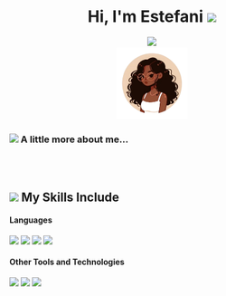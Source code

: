 <h1 align="Center">Hi, I'm Estefani <img src="https://media.giphy.com/media/hvRJCLFzcasrR4ia7z/giphy.gif" width="35"></h1>

<div align="center">
<img src="https://readme-typing-svg.demolab.com?font=Inconsolata&weight=500&size=50&duration=4000&pause=300&color=A7A459&center=true&vCenter=true&multiline=true&repeat=false&random=false&width=1300&height=140&lines=I'm+Funcional+Analyst+of+Computer+Systems" width="60%" />
</div>
<div align="center">
    <img src="https://raw.githubusercontent.com/EstefaniSaiquita/EstefaniSaiquita/refs/heads/main/me.png" width="25%">
</div>
<div align="left">
    <h3><img src="https://media.giphy.com/media/VgCDAzcKvsR6OM0uWg/giphy.gif" width="50"> A little more about me... </h3>
</div>

<!-- Esto es un comentario y no será visible en el archivo renderizado 
<pre>
    💼 BSC @ UFMG • Back-end dev • Platform Engineer
    💻 System programming languages 
    📖 Software architecture 
    🎮 Music • Games • Anime • Code • Art
    🐾 Muffin 🐰 • Cake & Cookie & Pudim & Quindim 🐤🐥
</pre>-->
<br><br>


</div>
<div align="left">
    <h2><img src="https://raw.githubusercontent.com/innng/innng/master/assets/kyubey.gif" height="40" /> My Skills Include </h2>
</div>
<h4> Languages </h4>
<span> 
  <img src="https://img.shields.io/badge/HTML5-E34F26?style=for-the-badge&logo=html5&logoColor=white">
  <img src="https://img.shields.io/badge/CSS3-1572B6?style=for-the-badge&logo=css3&logoColor=white">
  <img src="https://img.shields.io/badge/JavaScript-F7DF1E?style=for-the-badge&logo=javascript&logoColor=black">
  <img src="https://img.shields.io/badge/php-%23777BB4.svg?style=for-the-badge&logo=php&logoColor=white"> 
</span>

<h4> Other Tools and Technologies </h4>
<span>
  <img src="https://img.shields.io/badge/Git-F05032?style=for-the-badge&logo=git&logoColor=white">
  <img src="https://img.shields.io/badge/Notion-%23000000.svg?style=for-the-badge&logo=notion&logoColor=white">
  <img src="https://img.shields.io/badge/MySQL-00000F?style=for-the-badge&logo=mysql&logoColor=white">
</span>
